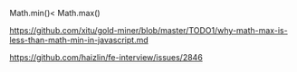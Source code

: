 Math.min()< Math.max()

https://github.com/xitu/gold-miner/blob/master/TODO1/why-math-max-is-less-than-math-min-in-javascript.md

https://github.com/haizlin/fe-interview/issues/2846